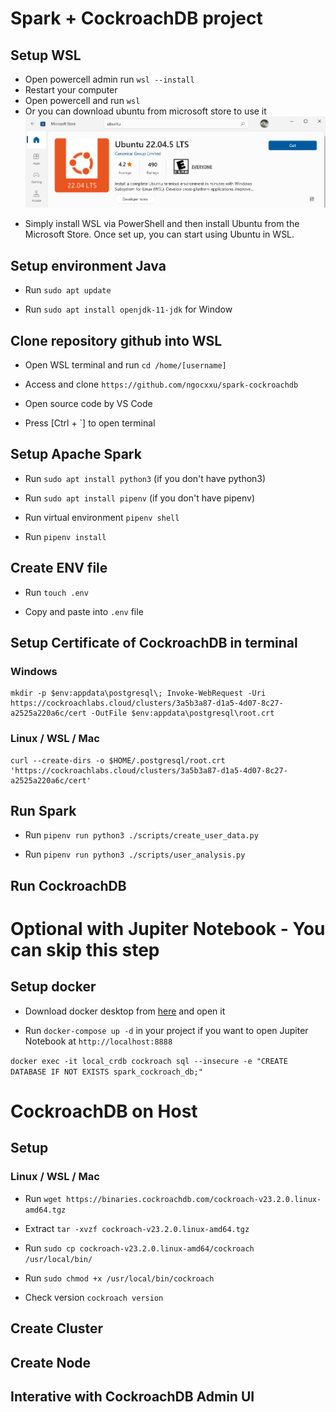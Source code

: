 # Spark + CockroachDB project

## Setup WSL

- Open powercell admin run `wsl --install`
- Restart your computer
- Open powercell and run `wsl`
- Or you can download ubuntu from microsoft store to use it
  ![alt text](image.png)

* Simply install WSL via PowerShell and then install Ubuntu from the Microsoft Store. Once set up, you can start using Ubuntu in WSL.

## Setup environment Java

- Run `sudo apt update`

- Run `sudo apt install openjdk-11-jdk` for Window

## Clone repository github into WSL

- Open WSL terminal and run `cd /home/[username]`

- Access and clone `https://github.com/ngocxxu/spark-cockroachdb`

- Open source code by VS Code

- Press [Ctrl + `] to open terminal

## Setup Apache Spark

- Run `sudo apt install python3` (if you don't have python3)

- Run `sudo apt install pipenv` (if you don't have pipenv)

- Run virtual environment `pipenv shell`

- Run `pipenv install`

## Create ENV file

- Run `touch .env`

- Copy and paste into `.env` file

## Setup Certificate of CockroachDB in terminal

### Windows

```
mkdir -p $env:appdata\postgresql\; Invoke-WebRequest -Uri https://cockroachlabs.cloud/clusters/3a5b3a87-d1a5-4d07-8c27-a2525a220a6c/cert -OutFile $env:appdata\postgresql\root.crt
```

### Linux / WSL / Mac

```
curl --create-dirs -o $HOME/.postgresql/root.crt 'https://cockroachlabs.cloud/clusters/3a5b3a87-d1a5-4d07-8c27-a2525a220a6c/cert'
```

## Run Spark

- Run `pipenv run python3 ./scripts/create_user_data.py`

- Run `pipenv run python3 ./scripts/user_analysis.py`

## Run CockroachDB

# Optional with Jupiter Notebook - You can skip this step

## Setup docker

- Download docker desktop from [here](https://www.docker.com/products/docker-desktop/) and open it

- Run `docker-compose up -d` in your project if you want to open Jupiter Notebook at `http://localhost:8888`

`docker exec -it local_crdb cockroach sql --insecure -e "CREATE DATABASE IF NOT EXISTS spark_cockroach_db;"`

# CockroachDB on Host

## Setup

### Linux / WSL / Mac

- Run `wget https://binaries.cockroachdb.com/cockroach-v23.2.0.linux-amd64.tgz`

- Extract `tar -xvzf cockroach-v23.2.0.linux-amd64.tgz`

- Run `sudo cp cockroach-v23.2.0.linux-amd64/cockroach /usr/local/bin/`

- Run `sudo chmod +x /usr/local/bin/cockroach`

- Check version `cockroach version`

## Create Cluster

## Create Node

## Interative with CockroachDB Admin UI
